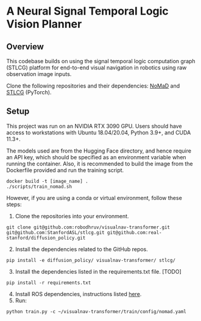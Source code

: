 # A Neural Signal Temporal Logic Vision Planner

## Overview
This codebase builds on using the signal temporal logic computation graph (STLCG) platform for end-to-end visual navigation in robotics using raw observation image inputs.

Clone the following repositories and their dependencies: [NoMaD](https://github.com/robodhruv/visualnav-transformer/) and [STLCG](https://github.com/StanfordASL/stlcg/) (PyTorch).

## Setup

This project was run on an NVIDIA RTX 3090 GPU. Users should have access to workstations with Ubuntu 18.04/20.04, Python 3.9+, and CUDA 11.3+.


The models used are from the Hugging Face directory, and hence require an API key, which should be specified as an environment variable when running the container. Also, it is recommended to build the image from the Dockerfile provided and run the training script.
```
docker build -t [image_name] .
./scripts/train_nomad.sh
```

However, if you are using a conda or virtual environment, follow these steps: 

1. Clone the repositories into your environment.
```
git clone git@github.com:robodhruv/visualnav-transformer.git git@github.com:StanfordASL/stlcg.git git@github.com:real-stanford/diffusion_policy.git
```

2. Install the dependencies related to the GitHub repos.
```
pip install -e diffusion_policy/ visualnav-transformer/ stlcg/
```

3. Install the dependencies listed in the requirements.txt file. [TODO]
```
pip install -r requirements.txt
```

4. Install ROS dependencies, instructions listed [here](https://wiki.ros.org/noetic/Installation/Ubuntu).
5. Run:
```
python train.py -c ~/visualnav-transformer/train/config/nomad.yaml
```
